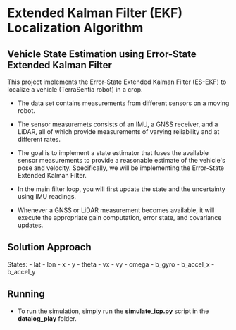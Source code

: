 # Extended Kalman Filter (EKF) Localization Algorithm
## Vehicle State Estimation using Error-State Extended Kalman Filter

<p>
This project implements the Error-State Extended Kalman Filter (ES-EKF) to localize a vehicle (TerraSentia robot) in a crop.
</p>

- The data set contains measurements from different sensors on a moving robot.
- The sensor measuremets consists of an IMU, a GNSS receiver, and a LiDAR, all of which provide measurements of varying reliability and at different rates.

- The goal is to implement a state estimator that fuses the available sensor measurements to provide a reasonable estimate of the vehicle's pose and velocity. Specifically, we will be implementing the Error-State Extended Kalman Filter.

- In the main filter loop, you will first update the state and the uncertainty using IMU readings.

- Whenever a GNSS or LiDAR measurement becomes available, it will execute the appropriate gain computation, error state, and covariance updates.

## Solution Approach
States:
    - lat
    - lon
    - x
    - y
    - theta
    - vx
    - vy
    - omega
    - b_gyro
    - b_accel_x
    - b_accel_y

## Running 

- To run the simulation, simply run the **simulate_icp.py** script in the **datalog_play** folder.

